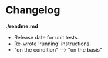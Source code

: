 # Changelog

**./readme.md**
* Release date for unit tests.
* Re-wrote 'running' instructions.
* "on the condition" --> "on the basis"